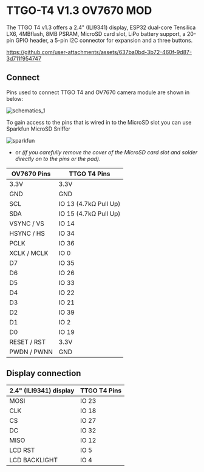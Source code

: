 # TTGO-T4 V1.3 OV7670 MOD

The TTGO T4 v1.3 offers a 2.4" (ILI9341) display, ESP32 dual-core Tensilica LX6, 4MBflash, 8MB PSRAM, MicroSD card slot,
LiPo battery support, a 20-pin GPIO header, a 5-pin I2C connector for expansion and a three buttons.






https://github.com/user-attachments/assets/637ba0bd-3b72-460f-9d87-3d711f954747







## Connect

Pins used to connect TTGO T4 and OV7670 camera module are shown in below:

![schematics_1](https://github.com/user-attachments/assets/8da1e7ff-05aa-4985-aa06-5ba23574b0b5)


Тo gain access to the pins that is wired in to the MicroSD slot you can use Sparkfun MicroSD Sniffer

![sparkfun](https://github.com/user-attachments/assets/8949b8cb-88b4-4754-82c4-e494214c2a1a)

* or _(if you carefully remove the cover of the MicroSD card slot and solder directly on to the pins or the pad)_.


|  OV7670 Pins | TTGO T4 Pins |
| ---------- | ---------- |
| 3.3V | 3.3V |
| GND  | GND  |
| SCL | IO 13 (4.7kΩ Pull Up)|
| SDA | IO 15 (4.7kΩ Pull Up) |
| VSYNC / VS | IO 14 |
| HSYNC / HS | IO 34 |
| PCLK | IO 36 |
| XCLK / MCLK | IO 0 |
| D7 | IO 35 |
| D6 | IO 26 |
| D5 | IO 33 |
| D4 | IO 22 |
| D3 | IO 21 |
| D2 | IO 39 |
| D1 | IO 2  |
| D0 | IO 19 |
| RESET / RST | 3.3V |
| PWDN / PWNN | GND |

## Display connection

| 2.4" (ILI9341) display | TTGO T4 Pins |
| ---------- | --------- |
| MOSI | IO 23 |
| CLK  | IO 18 |
| CS | IO 27 |
| DC | IO 32 |
| MISO | IO 12 |
| LCD RST | IO 5 |
| LCD BACKLIGHT | IO 4 |
